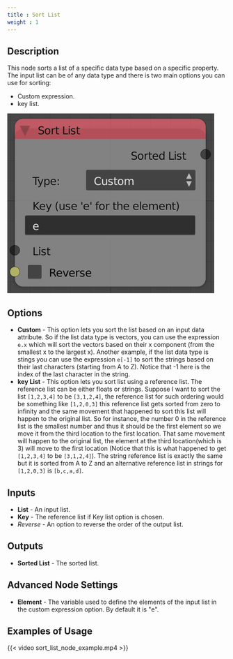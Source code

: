 ```yaml
---
title : Sort List
weight : 1
---
```


## Description

This node sorts a list of a specific data type based on a specific
property. The input list can be of any data type and there is two main
options you can use for sorting:

  - Custom expression.
  - key list.

![image](sort_list_node.png)

## Options

  - **Custom** - This option lets you sort the list based on an input
    data attribute. So if the list data type is vectors, you can use the
    expression `e.x` which will sort the vectors based on their x
    component (from the smallest x to the largest x). Another example,
    if the list data type is stings you can use the expression `e[-1]`
    to sort the strings based on their last characters (starting from A
    to Z). Notice that -1 here is the index of the last character in the
    string.
  - **key List** - This option lets you sort list using a reference
    list. The reference list can be either floats or strings. Suppose I
    want to sort the list `[1,2,3,4]` to be `[3,1,2,4]`, the reference
    list for such ordering would be something like `[1,2,0,3]` this
    reference list gets sorted from zero to infinity and the same
    movement that happened to sort this list will happen to the original
    list. So for instance, the number 0 in the reference list is the
    smallest number and thus it should be the first element so we move
    it from the third location to the first location. That same movement
    will happen to the original list, the element at the third
    location(which is 3) will move to the first location (Notice that
    this is what happened to get `[1,2,3,4]` to be `[3,1,2,4]`). The
    string reference list is exactly the same but it is sorted from A to
    Z and an alternative reference list in strings for `[1,2,0,3]` is
    `[b,c,a,d]`.

## Inputs

  - **List** - An input list.
  - **Key** - The reference list if Key list option is chosen.
  - *Reverse* - An option to reverse the order of the output list.

## Outputs

  - **Sorted List** - The sorted list.

## Advanced Node Settings

  - **Element** - The variable used to define the elements of the input
    list in the custom expression option. By default it is "e".

## Examples of Usage

{{< video sort_list_node_example.mp4 >}}
